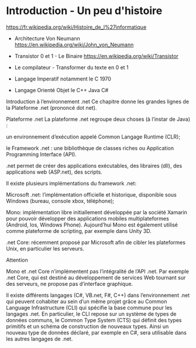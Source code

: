 # Introduction - Un peu d'histoire

https://fr.wikipedia.org/wiki/Histoire_de_l%27informatique

- Architecture Von Neumann
https://en.wikipedia.org/wiki/John_von_Neumann

- Transistor 0 et 1 - Le Binaire
https://en.wikipedia.org/wiki/Transistor

- Le compilateur - Transformer du texte en 0 et 1

- Langage Imperatif notamment le C 1970

- Langage Orienté Objet le C++ Java C#


Introduction à l’environnement .net
Ce chapitre donne les grandes lignes de la Plateforme .net (prononcé dot net).

Plateforme .net
La plateforme .net regroupe deux choses (à l’instar de Java) :

un environnement d’exécution appelé Common Langage Runtime (CLR);

le Framework .net : une bibliothèque de classes riches ou Application Programming Interface (API).

.net permet de créer des applications exécutables, des libraires (dll), des applications web (ASP.net), des scripts.

Il existe plusieurs implémentations du framework .net:

Microsoft .net: l’implémentation officielle et historique, disponible sous Windows (bureau, console xbox, téléphone);

Mono: implémentation libre initiallement développée par la société Xamarin pour pouvoir développer des applications mobiles multiplateformes (Android, Ios, Windows Phone). Aujourd’hui Mono est également utilisé comme plateforme de scripting, par exemple dans Unity 3D.

.net Core: récemment proposé par Microsoft afin de cibler les plateformes Unix, en particulier les serveurs.

Attention

Mono et .net Core n’implémentent pas l’intégralité de l’API .net. Par exemple .net Core, qui est destiné au développement de services Web tournant sur des serveurs, ne propose pas d’interface graphique.

Il existe différents langages (C#, VB.net, F#, C++) dans l’environnement .net qui peuvent cohabiter au sein d’un même projet grâce au Common Language Infrastructure (CLI) qui spécifie la base commune pour les langages .net. En particulier, le CLI repose sur un système de types de données communs, le Common Type System (CTS) qui définit des types primitifs et un schéma de construction de nouveaux types. Ainsi un nouveau type de données déclaré, par exemple en C#, sera utilisable dans les autres langages de .net.

